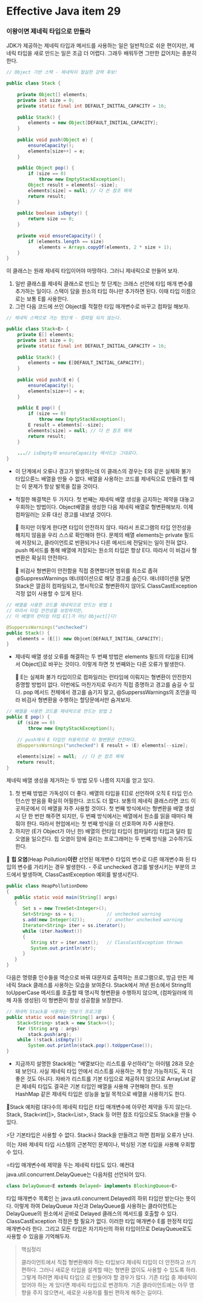 # Effective Java item 29



### 이왕이면 제네릭 타입으로 만들라



JDK가 제공하는 제네릭 타입과 메서드를 사용하는 일은 일반적으로 쉬운 편이지만, 제네릭 타입을 새로 만드는 일은 조금 더 어렵다. 그래두 배워두면 그만한 값어치는 충분히 한다.



```java
// Object 기반 스택 - 제네릭이 절실한 강력 후보!

public class Stack {
    
    private Object[] elements;
    private int size = 0;
    private static final int DEFAULT_INITTAL_CAPACITY = 16;
    
    public Stack() {
        elements = new Object[DEFAULT_INITIAL_CAPACITY];
    }
    
    public void push(Object e) {
        ensureCapacity();
        elements[size++] = e;
    }
    
    public Object pop() {
        if (size == 0)
            throw new EmptyStackException();
        Object result = elements[--size];
        elements[size] = null; // 다 쓴 참조 해제
        return result;
    }
    
    public boolean isEmpty() {
        return size == 0;
    }
    
    private void ensureCapacity() {
        if (elements.length == size)
            elements = Arrays.copyOf(elements, 2 * size + 1);
    }
}
```

이 클래스는 원래 제네릭 타입이어야 마땅하다. 그러니 제네릭으로 만들어 보자. 

1. 일반 클래스를 제네릭 클래스로  만드는 첫 단계는 크래스 선언에 타입 매개 변수를 추가하는 일이다. 스택이 담을 원소의 타입 하나만 추가하면 된다. 이때 타입 이름으로는 보통 E를 사용한다.
2. 그런 다음 코드에 쓰인 Object를 적절한 타입 매개변수로 바꾸고 컴파일 해보자.



```java
// 제네릭 스택으로 가는 첫단계 - 컴파일 되지 않는다.

public class Stack<E> {
    private E[] elements;
    private int size = 0;
    private static final int DEFAULT_INITIAL_CAPACITY = 16;
    
    public Stack() {
        elements = new E[DEFAULT_INITIAL_CAPACITY];
    }
    
    public void push(E e) {
        ensureCapacity();
        elements[size++] = e;
    }
    
    public E pop() {
        if (size == 0)
            throw new EmptyStackException();
        E result = elements[--size];
        elements[size] = null; // 다 쓴 참조 해제
        return result;
    }
    
    ...// isEmpty와 ensureCapacity 메서드는 그대로다.
}
```

- 이 단계에서 오류나 경고가 발생하는데 이 클래스의 경우는 E와 같은 실체화 불가 타입으론느 배열을 만들 수 없다. 배열을 사용하는 코드를 제네릭으로 만들려 할 때는 이 문제가 항상 발목을 잡을 것이다.

- 적절한 해결책은 두 가지다. 첫 번째는 제네릭 배열 생성을 금지하는 제약을 대놓고 우회하는 방법이다. Object배열을 생성한 다음 제네릭 배열로 형변환해보자. 이제 컴파일러는 오류 대신 경고를 내보낼 것이다. 

  :notebook_with_decorative_cover: 하지만 이렇게 한다면 타입이 안전하지 않다. 따라서 프로그램의 타입 안전성을 해치지 않음을 우리 스스로 확인해야 한다. 문제의 배열 elements는 private 필드에 저장되고, 클라이언트로 반환되거나 다른 메서드에 전달되는 일이 전혀 없다. push 메서드를 통해 배열에 저장되는 원소의 타입은 항상 E다. 따라서 이 비검사 형변환은 확실히 안전하다.

  :notebook_with_decorative_cover: 비검사 형변환이 안전함을 직접 증면했다면 범위를 최소로 좁혀 @SuppressWarnings 애너테이션으로 해당 경고를 숨긴다. 애너테이션을 달면 Stack은 깔끔히 컴파일되고, 명시적으로 형변환하지 않아도 ClassCastException 걱정 없이 사용할 수 있게 된다.

```java
// 배열을 사용한 코드를 제네릭으로 만드는 방법 1
// 따라서 타입 안전성을 보장하지만,
// 이 배열의 런타임 타입 E[]가 아닌 Object[]다!

@SupperssWarnings("unchecked")
public Stack() {
    elements = (E[]) new Objcet[DEFAULT_INITIAL_CAPACITY];
}
```



- 제네릭 배열 생성 오류를 해결하는 두 번째 방법은 elements 필드의 타입을 E[]에서 Object[]로 바꾸는 것이다. 이렇게 하면 첫 번째와는 다른 오류가 발생한다. 

  :notebook_with_decorative_cover: E는 실체화 불가 타입이므로 컴파일러는 런타임에 이뤄지는 형변환이 안전한지 증명할 방법이 없다. 이번에도 마찬가지로 우리가 직접 증명하고 경고를 숨길 수 있다. pop 메서드 전체에서 경고를 숨기지 말고, @SupperssWarnings의 조언을 따라 비검사 형변환을 수행하는 할당문에서만 숨겨보자.

```java
// 배열을 사용한 코드를 제네릭으로 만드는 방법 2
public E pop() {
    if (size == 0)
        throw new EmptyStackException();
    
    // push에서 E 타입만 허용하므로 이 형변환은 안전하다.
    @SupperssWarnings("unchecked") E result = (E) elements[--size];
    
    elements[size] = null;  // 다 쓴 참조 해체
    return result;
}
```



제네릭 배열 생성을 제거하는 두 방법 모두 나름의 지지를 얻고 있다.

1. 첫 번째 방법은 가독성이 더 좋다. 배열의 타입을 E[]로 선언하여 오직 E 타입 인스턴스만 받음을 확실히 어필한다. 코드도 더 짧다. 보통의 제네릭 클래스라면 코드 이곳저곳에서 이 배열을 자주 사용할 것이다. 첫 번째 방식에서는 형변환을 배열 생성 시 단 한 번만 해주면 되지만, 두 번째 방식에서는 배열에서 원소를 읽을 때마다 해줘야 한다. 따라서 현업에서는 첫 번째 방식을 더 선호하며 자주 사용한다.
2. 하지만 (E가 Object가 아닌 한) 배열의 런타임 타입이 컴파일타임 타입과 달라 힙 오염을 일으킨다. 힙 오염이 맘에 걸리는 프로그래머는 두 번째 방식을 고수하기도 한다.



:notebook_with_decorative_cover: **힙 오염**(Heap Pollution)**이란** 선언된 매개변수 타입의 변수로 다른 매개변수화 된 타입의 변수를 가리키는 경우 발생한다. - 주로 unchecked 경고를 발생시키는 부분의 코드에서 발생하며, ClassCastException 예외를 발생시킨다.

```java
public class HeapPollutionDemo
{
   public static void main(String[] args)
   {
      Set s = new TreeSet<Integer>();
      Set<String> ss = s;            // unchecked warning
      s.add(new Integer(42));        // another unchecked warning
      Iterator<String> iter = ss.iterator();
      while (iter.hasNext())
      {
         String str = iter.next();   // ClassCastException thrown
         System.out.println(str);
      }
   }
}
```



다음은 명령줄 인수들을 역순으로 바꿔 대문자로 출력하는 프로그램으로, 방금 만든 제네릭 Stack 클래스를 사용하는 모습을 보여준다. Stack에서 꺼낸 원소에서 String의 toUpperCase 메서드를 호출할 때 명시적 형변환을 수행하지 않으며, (컴파일러에 의해 자동 생성된) 이 형변환이 항상 성공함을 보장한다.

```java
// 제네릭 Stack을 사용하는 맛보기 프로그램
public static void main(String[] args) {
    Stack<String> stack = new Stack<>();
    for (String arg : args)
        stack.push(arg);
    while (!stack.isEmpty())
        System.out.println(stack.pop().toUpperCase());
}
```



- 지금까지 설명한 Stack에는 "배열보다는 리스트를 우선하라"는 아이템 28과 모순돼 보인다. 사실 제네릭 타입 안에서 리스트를 사용하는 게 항상 가능하지도, 꼭 더 좋은 것도 아니다. 자바가 리스트를 기본 타입으로 제공하지 않으므로 ArrayList 같은 제네릭 타입도 결국은 기본 타입인 배열을 사용해 구현해야 한다. 또한 HashMap 같은 제네릭 타입은 성능을 높일 목적으로 배열을 사용하기도 한다.



🚩Stack 예처럼 대다수의 제네릭 타입은 타입 매개변수에 아무런 제약을 두지 않는다. Stack<Object>, Stack<int[]>, Stack<List<String>>, Stack 등 어떤 참조 타입으로도 Stack을 만들 수 있다.



⚡단 기본타입은 사용할 수 없다. Stack<int>나 Stack<double>을 만들려고 하면 컴파일 오류가 난다. 이는 자바 제네릭 타입 시스템의 근본적인 문제이나, 박싱된 기본 타입을 사용해 우회할 수 있다.



⭐타입 매개변수에 제약을 두는 제네릭 타입도 있다. 예컨대 java.util.concurrent.DelayQueue는 다음처럼 선언되어 있다.

```java
class DelayQueue<E extends Delayed> implements BlockingQueue<E>
```

타입 매개변수 목록인 <E extends Delayed>는 java.util.concurrent.Delayed의 하위 타입만 받는다는 뜻이다. 이렇게 하여 DelayQueue 자신과 DelayQueue를 사용하는 클라이언트는 DelayQueue의 원소에서 곧바로 Delayed 클래스의 메서드를 호출할 수 있다. ClassCastException 걱정은 할 필요가 없다. 이러한 타입 매개변수 E를 한정적 타입 매개변수라 한다. 그리고 모든 타입은 자기자신의 하위 타입이므로 DelayQueue<Delayed>로도 사용할 수 있음을 기억해두자.



> 핵심정리
>
> 클라이언트에서 직접 형변환해야 하는 타입보다 제네릭 타입이 더 안전하고 쓰기 편하다. 그러니 새로운 타입을 설계할 때는 형변환 없이도 사용할 수 있도록 하라. 그렇게 하려면 제네릭 타입으 로 만들어야 할 경우가 많다. 기존 타입 중 제네릭이었어야 하는 게 있다면 제네릭 타입으로 변경하자. 기존 클라이언트에는 아무 영향을 주지 않으면서, 새로운 사용자를 훨씬 편하게 해주는 길이다.